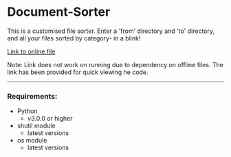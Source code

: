 # Document-Sorter

This is a customised file sorter. Enter a 'from' directory and 'to' directory, and all your files sorted by category- in a blink!


[Link to online file](https://colab.research.google.com/drive/1ALWxfbuq4zfSpJOxB0448cSaNGqJ8JEE)

Note: Link does not work on running due to dependency on offline files. The link has been provided for quick viewing he code.

---

### Requirements:

- Python
  - v3.0.0 or higher
- shutil module
  - latest versions
- os module 
  - latest versions
